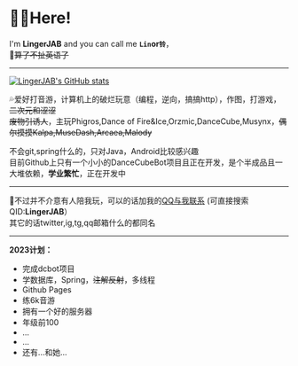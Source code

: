 # 😶‍🌫️Here!

I'm **LingerJAB** and you can call me **`Lin`**or**`铃`**，  
🫥~~算了不扯英语了~~

---

[![LingerJAB's GitHub stats](https://github-readme-stats.vercel.app/api?username=LingerJAB&show_icons=true&theme=synthwave)](https://github.com/LingerJAB/)  

💦爱好打音游，计算机上的破烂玩意（编程，逆向，搞搞http），作图，打游戏，~~二次元和涩涩~~  
~~废物引诱人~~，主玩Phigros,Dance of Fire&Ice,Orzmic,DanceCube,Musynx，~~偶尔摸摸Kalpa,MuseDash,Arcaea,Malody~~    
  
不会git,spring什么的，只对Java，Android比较感兴趣  
目前Github上只有一个小小的DanceCubeBot项目且正在开发，是个半成品且一大堆依赖，**学业繁忙**，正在开发中  

---

🥰不过并不介意有人陪我玩，可以的话加我的[QQ与我联系](https://qm.qq.com/cgi-bin/qm/qr?k=eYjqb88107V7OQBb9DAO-Vepa2AhgyaW&noverify=0) (可直接搜索QID:**LingerJAB**）  
其它的话twitter,ig,tg,qq邮箱什么的都同名  
  
---

**2023计划：**
- 完成dcbot项目
- 学数据库，Spring，~~注解反射~~，多线程
- Github Pages
- 练6k音游
- 拥有一个好的服务器
- 年级前100
- ...
- ...
- 还有...和她...
